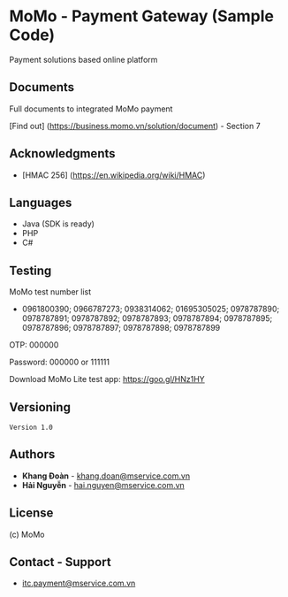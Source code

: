 # MoMo - Payment Gateway (Sample Code)


Payment solutions based online platform 


## Documents
Full documents to integrated MoMo payment 

[Find out] (https://business.momo.vn/solution/document) - Section 7

## Acknowledgments
- [HMAC 256] (https://en.wikipedia.org/wiki/HMAC)


## Languages
- Java (SDK is ready)
- PHP
- C#

## Testing

MoMo test number list

- 0961800390; 0966787273; 0938314062; 01695305025; 0978787890; 0978787891; 0978787892; 0978787893; 0978787894; 0978787895; 0978787896; 0978787897; 0978787898; 0978787899

OTP: 000000

Password: 000000 or 111111

Download MoMo Lite test app: https://goo.gl/HNz1HY
## Versioning

```
Version 1.0
``` 

## Authors

* **Khang Đoàn** - khang.doan@mservice.com.vn
* **Hải Nguyễn** - hai.nguyen@mservice.com.vn



## License
(c) MoMo 

## Contact - Support
* itc.payment@mservice.com.vn



